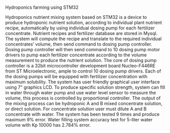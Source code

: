 Hydroponics farming using STM32

Hydroponics nutrient mixing system based on STM32 is a device to produce 
hydroponic nutrient solution, according to individual plant nutrient recipe, automatically by 
using individual dosing pump for each fertilizer concentrate. Nutrient recipes and fertilizer 
database are stored in Mysql. The system will compute the recipe and translate to the 
required individual concentrates’ volume, then send command to dosing pump controller. 
Dosing pump controller will then send command to 10 dosing pump motor drivers to pump each 
fertilizer concentrate according to the volume measurement to produce the nutrient solution. The 
core of dosing pump controller is a 32bit microcontroller development board Nucleo-F446RE 
from ST Microelectronic, ample to control 10 dosing pump drivers. Each of the dosing pumps
will be equipped with fertilizer concentration with maximum solubility. The system has user 
friendly graphical user interface using 7” graphics LCD. To produce specific solution strength, 
system can fill in water through water pump and use water level sensor to measure the volume, 
this process is controlled by proportional controller. The output of the mixing process can be
hydroponic A and B mixed concentrate solution, or direct solution. For concentrate solution user 
must dilute A and B concentrate with water. The system has been tested 9 times and produce 
maximum 9% error. Water filling system accuracy test for 5-liter water volume with Kp 10000 
has 2.784% error.

